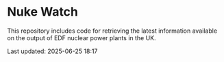 # Nuke Watch

This repository includes code for retrieving the latest information available on the output of EDF nuclear power plants in the UK.

Last updated: 2025-06-25 18:17
